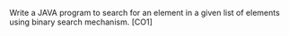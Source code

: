 Write a JAVA program to search for an element in a given list of elements using binary search 
mechanism. [CO1]
